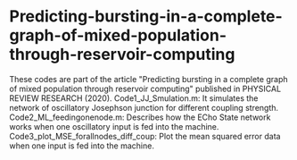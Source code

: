 # Predicting-bursting-in-a-complete-graph-of-mixed-population-through-reservoir-computing
These codes are part of the article "Predicting bursting in a complete graph of mixed population through reservoir computing" published
in PHYSICAL REVIEW RESEARCH  (2020).
Code1_JJ_Smulation.m: It simulates the network of oscillatory Josephson junction for different coupling strength.
Code2_ML_feedingonenode.m: Describes how the ECho State network works when  one oscillatory  input is fed into the machine.
Code3_plot_MSE_forallnodes_diff_coup: Plot the mean squared error data when one input is fed into the machine.
